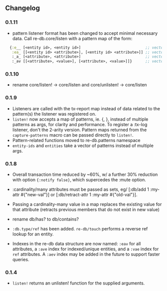 ## Changelog

### 0.1.11
- pattern listener format has been changed to accept minimal necessary data. Call re-db.core/listen with a pattern map of the form:

```clj
  {:e__ [<entity id>, <entity id>]                             ;; vector of ids
   :ea_ [[<entity id> <attribute>], [<entity id> <attribute>]] ;; vector of vectors of id-attribute pairs
   :_a_ [<attribute>, <attribute>]                             ;; vector of attributes
   :_av [[<attribute>, <value>], [<attribute>, <value>]]}      ;; vector of attribute-value pairs
```

### 0.1.10
- rename core/listen! -> core/listen and core/unlisten! -> core/listen

### 0.1.9
- Listeners are called with the tx-report map instead of data related to the pattern(s) the listener was registered on.
- `listen!` now accepts a map of patterns, ie. {<kind>, <collection of patterns>}, instead of multiple patterns as args, for clarity and performance.
   To register a :tx-log listener, don't the 2-arity version.
   Pattern maps returned from the `capture-patterns` macro can be passed directly to `listen!`.
- Pattern-related functions moved to re-db.patterns namespace
- `entity-ids` and `entities` take a vector of patterns instead of multiple args.

### 0.1.8

- Overall transaction time reduced by ~60%, w/ a further 30% reduction with option `{:notify false}`, which supercedes the :mute option.
- :cardinality/many attributes must be passed as sets, eg/
  [:db/add 1 :my-attr #{"new-val"}] or [:db/retract-attr 1 :my-attr #{"old-val"}].
- Passing a cardinality-many value in a map replaces the existing value for that attribute (retracts previous members that do not exist in new value)
- rename db/has? to db/contains?
- `:db.type/ref` has been added. `re-db/touch` performs a reverse ref lookup for an entity.

 - Indexes in the re-db data structure are now named: `:eav`
 for all attributes, a `:ave` index for indexed/unique entities, and a `:vae` index for `ref` attributes.
  A `:aev` index may be added in the future to support faster queries.

### 0.1.4

- `listen!` returns an unlisten! function for the supplied arguments.